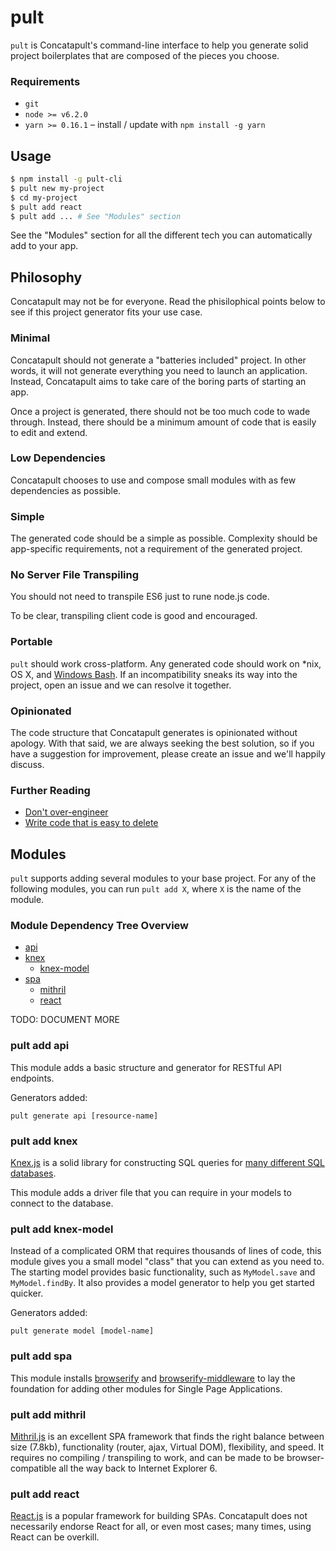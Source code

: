 # pult

`pult` is Concatapult's command-line interface to help you generate solid project boilerplates that are composed of the pieces you choose.

### Requirements

- `git`
- `node >= v6.2.0`
- `yarn >= 0.16.1` – install / update with `npm install -g yarn`


## Usage

```bash
$ npm install -g pult-cli
$ pult new my-project
$ cd my-project
$ pult add react
$ pult add ... # See "Modules" section
```

See the "Modules" section for all the different tech you can automatically add to your app.


## Philosophy

Concatapult may not be for everyone. Read the phisilophical points below to see if this project generator fits your use case.

### Minimal

Concatapult should not generate a "batteries included" project. In other words, it will not generate everything you need to launch an application. Instead, Concatapult aims to take care of the boring parts of starting an app.

Once a project is generated, there should not be too much code to wade through. Instead, there should be a minimum amount of code that is easily to edit and extend.

### Low Dependencies

Concatapult chooses to use and compose small modules with as few dependencies as possible.

### Simple

The generated code should be a simple as possible. Complexity should be app-specific requirements, not a requirement of the generated project.

### No Server File Transpiling

You should not need to transpile ES6 just to rune node.js code.

To be clear, transpiling client code is good and encouraged.

### Portable

`pult` should work cross-platform. Any generated code should work on *nix, OS X, and [Windows Bash](https://msdn.microsoft.com/en-us/commandline/wsl/about). If an incompatibility sneaks its way into the project, open an issue and we can resolve it together.

### Opinionated

The code structure that Concatapult generates is opinionated without apology. With that said, we are always seeking the best solution, so if you have a suggestion for improvement, please create an issue and we'll happily discuss.

### Further Reading

- [Don't over-engineer](https://medium.com/@rdsubhas/10-modern-software-engineering-mistakes-bc67fbef4fc8)
- [Write code that is easy to delete](http://programmingisterrible.com/post/139222674273/write-code-that-is-easy-to-delete-not-easy-to)

## Modules

`pult` supports adding several modules to your base project. For any of the following modules, you can run `pult add X`, where `X` is the name of the module.

### Module Dependency Tree Overview

- [api](#pult-add-api)
- [knex](#pult-add-knex)
  - [knex-model](#pult-add-knex-model)
- [spa](#pult-add-spa)
  - [mithril](#pult-add-mithril)
  - [react](#pult-add-react)

TODO: DOCUMENT MORE


### pult add api

This module adds a basic structure and generator for RESTful API endpoints.

Generators added:

    pult generate api [resource-name]


### pult add knex

[Knex.js](http://knexjs.org/) is a solid library for constructing SQL queries for [many different SQL databases](https://github.com/tgriesser/knex/tree/master/src/dialects).

This module adds a driver file that you can require in your models to connect to the database.


### pult add knex-model

Instead of a complicated ORM that requires thousands of lines of code, this module gives you a small model "class" that you can extend as you need to. The starting model provides basic functionality, such as `MyModel.save` and `MyModel.findBy`. It also provides a model generator to help you get started quicker.

Generators added:

    pult generate model [model-name]


### pult add spa

This module installs [browserify](http://browserify.org/) and [browserify-middleware](https://github.com/ForbesLindesay/browserify-middleware) to lay the foundation for adding other modules for Single Page Applications.


### pult add mithril

[Mithril.js](http://mithril.js.org/) is an excellent SPA framework that finds the right balance between size (7.8kb), functionality (router, ajax, Virtual DOM), flexibility, and speed. It requires no compiling / transpiling to work, and can be made to be browser-compatible all the way back to Internet Explorer 6.


### pult add react

[React.js](https://facebook.github.io/react/) is a popular framework for building SPAs. Concatapult does not necessarily endorse React for all, or even most cases; many times, using React can be overkill.
